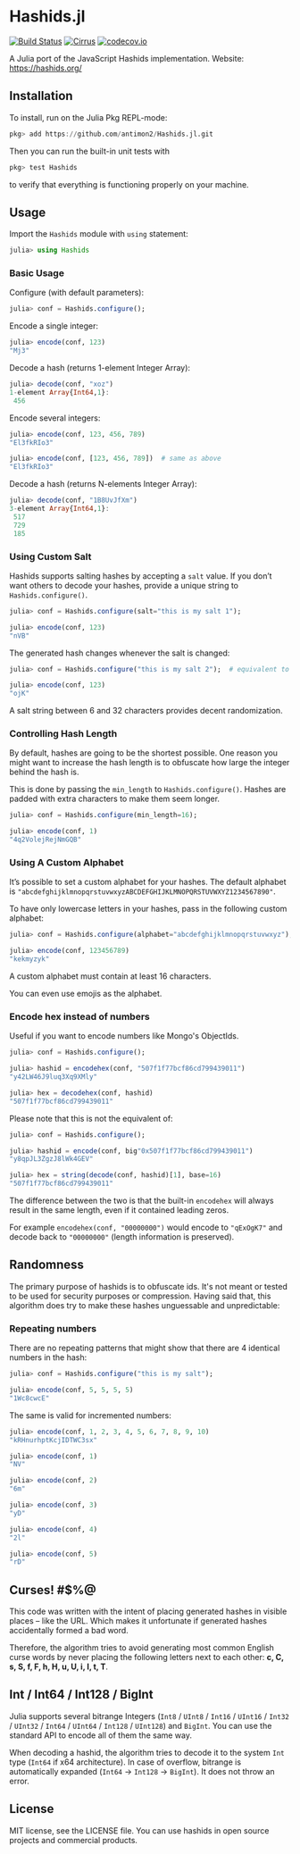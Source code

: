 # Hashids.jl

[![Build Status](https://travis-ci.org/antimon2/Hashids.jl.svg?branch=master)](https://travis-ci.org/antimon2/Hashids.jl) [![Cirrus](https://api.cirrus-ci.com/github/antimon2/Hashids.jl.svg)](https://cirrus-ci.com/github/antimon2/Hashids.jl) [![codecov.io](https://codecov.io/github/antimon2/Hashids.jl/coverage.svg?branch=master)](https://codecov.io/github/antimon2/Hashids.jl?branch=master)

A Julia port of the JavaScript Hashids implementation. Website: https://hashids.org/

## Installation

To install, run on the Julia Pkg REPL-mode:

```julia
pkg> add https://github.com/antimon2/Hashids.jl.git
```

Then you can run the built-in unit tests with

```julia
pkg> test Hashids
```

to verify that everything is functioning properly on your machine.


## Usage

Import the `Hashids` module with `using` statement:

```julia
julia> using Hashids
```

### Basic Usage

Configure (with default parameters):

```julia
julia> conf = Hashids.configure();
```

Encode a single integer:

```julia
julia> encode(conf, 123)
"Mj3"
```

Decode a hash (returns 1-element Integer Array):

```julia
julia> decode(conf, "xoz")
1-element Array{Int64,1}:
 456
```

Encode several integers:

```julia
julia> encode(conf, 123, 456, 789)
"El3fkRIo3"

julia> encode(conf, [123, 456, 789])  # same as above
"El3fkRIo3"
```

Decode a hash (returns N-elements Integer Array):

```julia
julia> decode(conf, "1B8UvJfXm")
3-element Array{Int64,1}:
 517
 729
 185
```

### Using Custom Salt

Hashids supports salting hashes by accepting a `salt` value. If you don’t want others to decode your hashes, provide a unique string to `Hashids.configure()`.

```julia
julia> conf = Hashids.configure(salt="this is my salt 1");

julia> encode(conf, 123)
"nVB"
```

The generated hash changes whenever the salt is changed:

```julia
julia> conf = Hashids.configure("this is my salt 2");  # equivalent to `Hashids.configure(salt="this is my salt 2")`

julia> encode(conf, 123)
"ojK"
```

A salt string between 6 and 32 characters provides decent randomization.

### Controlling Hash Length

By default, hashes are going to be the shortest possible. One reason you might want to increase the hash length is to obfuscate how large the integer behind the hash is.

This is done by passing the `min_length` to `Hashids.configure()`. Hashes are padded with extra characters to make them seem longer.

```julia
julia> conf = Hashids.configure(min_length=16);

julia> encode(conf, 1)
"4q2VolejRejNmGQB"
```

### Using A Custom Alphabet

It’s possible to set a custom alphabet for your hashes. The default alphabet is `"abcdefghijklmnopqrstuvwxyzABCDEFGHIJKLMNOPQRSTUVWXYZ1234567890"`.

To have only lowercase letters in your hashes, pass in the following custom alphabet:

```julia
julia> conf = Hashids.configure(alphabet="abcdefghijklmnopqrstuvwxyz");

julia> encode(conf, 123456789)
"kekmyzyk"
```

A custom alphabet must contain at least 16 characters.

You can even use emojis as the alphabet.

### Encode hex instead of numbers

Useful if you want to encode numbers like Mongo's ObjectIds.

```julia
julia> conf = Hashids.configure();

julia> hashid = encodehex(conf, "507f1f77bcf86cd799439011")
"y42LW46J9luq3Xq9XMly"

julia> hex = decodehex(conf, hashid)
"507f1f77bcf86cd799439011"
```

Please note that this is not the equivalent of:

```julia
julia> conf = Hashids.configure();

julia> hashid = encode(conf, big"0x507f1f77bcf86cd799439011")
"y8qpJL3ZgzJ8lWk4GEV"

julia> hex = string(decode(conf, hashid)[1], base=16)
"507f1f77bcf86cd799439011"
```

The difference between the two is that the built-in `encodehex` will always result in the same length, even if it contained leading zeros.

For example `encodehex(conf, "00000000")` would encode to `"qExOgK7"` and decode back to `"00000000"` (length information is preserved).

## Randomness

The primary purpose of hashids is to obfuscate ids. It's not meant or tested to be used for security purposes or compression. Having said that, this algorithm does try to make these hashes unguessable and unpredictable:

### Repeating numbers

There are no repeating patterns that might show that there are 4 identical numbers in the hash:

```julia
julia> conf = Hashids.configure("this is my salt");

julia> encode(conf, 5, 5, 5, 5)
"1Wc8cwcE"
```

The same is valid for incremented numbers:

```julia
julia> encode(conf, 1, 2, 3, 4, 5, 6, 7, 8, 9, 10)
"kRHnurhptKcjIDTWC3sx"

julia> encode(conf, 1)
"NV"

julia> encode(conf, 2)
"6m"

julia> encode(conf, 3)
"yD"

julia> encode(conf, 4)
"2l"

julia> encode(conf, 5)
"rD"
```

## Curses! \#$%@

This code was written with the intent of placing generated hashes in visible places – like the URL. Which makes it unfortunate if generated hashes accidentally formed a bad word.

Therefore, the algorithm tries to avoid generating most common English curse words by never placing the following letters next to each other: **c, C, s, S, f, F, h, H, u, U, i, I, t, T**.

## Int / Int64 / Int128 / BigInt

Julia supports several bitrange Integers (`Int8` / `UInt8` / `Int16` / `UInt16` / `Int32` / `UInt32` / `Int64` / `UInt64` / `Int128` / `UInt128`) and `BigInt`. You can use the standard API to encode all of them the same way.

When decoding a hashid, the algorithm tries to decode it to the system `Int` type (`Int64` if x64 architecture). In case of overflow, bitrange is automatically expanded (`Int64` → `Int128` → `BigInt`). It does not throw an error.

## License

MIT license, see the LICENSE file. You can use hashids in open source projects and commercial products.
